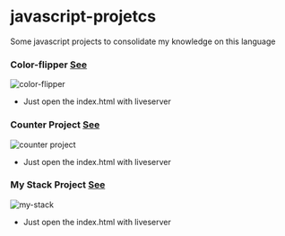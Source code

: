 # javascript-projetcs
Some javascript projects to consolidate my knowledge on this language

### Color-flipper [See](/collor-flipper)
![color-flipper](https://user-images.githubusercontent.com/69260226/140983042-97c69cc7-3756-4a44-9163-d5980fe52439.png)
 - Just open the index.html with liveserver


### Counter Project [See](/counter-project)
![counter project](https://user-images.githubusercontent.com/69260226/140988885-1d69dca8-efb3-46fa-9f4d-e4310e1402a7.png)
- Just open the index.html with liveserver

### My Stack Project [See](/my-stack)
![my-stack](https://user-images.githubusercontent.com/69260226/141014129-010eb86b-7432-4992-a745-2b083c2af14d.png)
- Just open the index.html with liveserver
